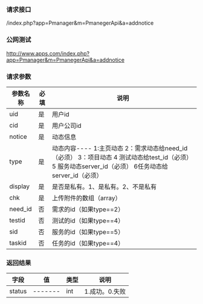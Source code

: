 ### **请求接口**
/index.php?app=Pmanager&m=PmanegerApi&a=addnotice



### **公网测试**
http://www.apps.com/index.php?app=Pmanager&m=PmanegerApi&a=addnotice

### **请求参数**

| 参数名称  |必填|     说明      |
|------|-----|------|
| uid| 是 |   用户id  |
| cid| 是 | 用户公司id  |
| notice| 是 |   动态信息  |
| type| 是 |动态内容---- 1:主页动态 2：需求动态给need_id（必须） 3：项目动态 4 测试动态给test_id（必须） 5 服务动态server_id（必须） 6任务动态给server_id（必须）    |
| display| 是 |   是否是私有。1、是私有。2、不是私有   |
| chk| 是 |   上传附件的数组（array）   |
| need_id| 否 |   需求的id（如果type==2）   |
| testid| 否 |   测试的id（如果type==4）   |
| sid| 否 |   服务的id（如果type==5）   |
| taskid| 否 |   任务的id（如果type==4）   |
### **返回结果**
|字段        |值          |类型    |说明        |
| ---------  |--------    |-------- |--------  |
|status          |-------   |int    |1.成功。0.失败  |

